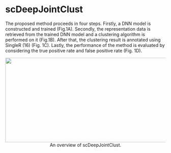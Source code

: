 # scDeepJointClust


The proposed method proceeds in four steps. 
Firstly, a DNN model is constructed and trained (Fig.1A). 
Secondly, the representation data is retrieved from the trained DNN model and a clustering algorithm is performed on it (Fig.1B). 
After that, the clustering result is annotated using SingleR (16) (Fig. 1C). 
Lastly, the performance of the method is evaluated by considering the true positive rate and false positive rate (Fig. 1D).
<!-- 
![An overview of scDeepJointClust.](Images/Fig1.png "An overview of scDeepJointClust.") 
<img src="Images/Fig1.png" style="width:605px;height:265px;"> 

.caption {
    width: 200px;
    text-align: center;
}
-->
<div style="align: left; text-align:center;">
    <img src="white.jpg" height="265px" width="605px" />
    <div class="caption" width: 200px text-align: center>An overview of scDeepJointClust.</div>
</div>


